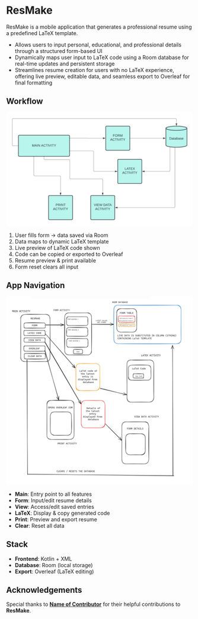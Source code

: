 # ResMake

ResMake is a mobile application that generates a professional resume using a predefined LaTeX template.

- Allows users to input personal, educational, and professional details through a structured form-based UI
- Dynamically maps user input to LaTeX code using a Room database for real-time updates and persistent storage
- Streamlines resume creation for users with no LaTeX experience, offering live preview, editable data, and seamless export to Overleaf for final formatting

## Workflow  
![Workflow Diagram](workflow.png)

1. User fills form → data saved via Room  
2. Data maps to dynamic LaTeX template  
3. Live preview of LaTeX code shown  
4. Code can be copied or exported to Overleaf  
5. Resume preview & print available  
6. Form reset clears all input  

## App Navigation  
![Navigation Flow](navigation.png)

- **Main**: Entry point to all features  
- **Form**: Input/edit resume details  
- **View**: Access/edit saved entries  
- **LaTeX**: Display & copy generated code  
- **Print**: Preview and export resume  
- **Clear**: Reset all data  

## Stack

- **Frontend**: Kotlin + XML  
- **Database**: Room (local storage)  
- **Export**: Overleaf (LaTeX editing)  

## Acknowledgements

Special thanks to [**Name of Contributor**](https://github.com/cyrilnoah1) for their helpful contributions to **ResMake**.

